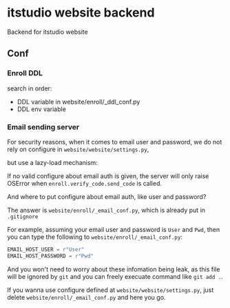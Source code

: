 
# itstudio website backend

Backend for itstudio website

## Conf

### Enroll DDL

search in order:

- DDL variable in website/enroll/_ddl_conf.py
- DDL env variable

### Email sending server 
For security reasons,
when it comes to email user and password,
we do not rely on configure in `website/website/settings.py`,

but use a lazy-load mechanism:

If no valid configure about email auth is given,
the server will only raise OSError when `enroll.verify_code.send_code` is called.

And where to put configure about email auth, like user and password?

The answer is `website/enroll/_email_conf.py`, which is already put in `.gitignore`

For example, assuming your email user and password is `User` and `Pwd`,
then you can type the following to `website/enroll/_email_conf.py`:

```Python
EMAIL_HOST_USER = r"User"
EMAIL_HOST_PASSWORD = r"Pwd"
```

And you won't need to worry about these infomation being leak,
as this file will be ignored by `git` and you can freely execuate command like `git add .`.

If you wanna use configure defined at 
`website/website/settings.py`,
just delete `website/enroll/_email_conf.py` and here you go.
